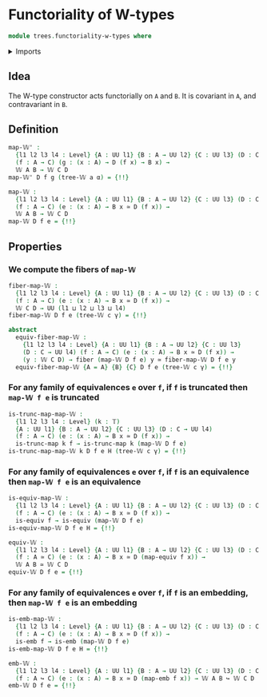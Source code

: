# Functoriality of W-types

```agda
module trees.functoriality-w-types where
```

<details><summary>Imports</summary>

```agda
open import foundation.action-on-identifications-functions
open import foundation.cartesian-product-types
open import foundation.contractible-maps
open import foundation.dependent-pair-types
open import foundation.embeddings
open import foundation.equivalences
open import foundation.fibers-of-maps
open import foundation.function-types
open import foundation.functoriality-dependent-function-types
open import foundation.functoriality-dependent-pair-types
open import foundation.identity-types
open import foundation.propositional-maps
open import foundation.transport-along-identifications
open import foundation.truncated-maps
open import foundation.truncated-types
open import foundation.truncation-levels
open import foundation.type-arithmetic-dependent-pair-types
open import foundation.type-theoretic-principle-of-choice
open import foundation.universe-levels

open import trees.w-types
```

</details>

## Idea

The W-type constructor acts functorially on `A` and `B`. It is covariant in `A`,
and contravariant in `B`.

## Definition

```agda
map-𝕎' :
  {l1 l2 l3 l4 : Level} {A : UU l1} {B : A → UU l2} {C : UU l3} (D : C → UU l4)
  (f : A → C) (g : (x : A) → D (f x) → B x) →
  𝕎 A B → 𝕎 C D
map-𝕎' D f g (tree-𝕎 a α) = {!!}

map-𝕎 :
  {l1 l2 l3 l4 : Level} {A : UU l1} {B : A → UU l2} {C : UU l3} (D : C → UU l4)
  (f : A → C) (e : (x : A) → B x ≃ D (f x)) →
  𝕎 A B → 𝕎 C D
map-𝕎 D f e = {!!}
```

## Properties

### We compute the fibers of `map-𝕎`

```agda
fiber-map-𝕎 :
  {l1 l2 l3 l4 : Level} {A : UU l1} {B : A → UU l2} {C : UU l3} (D : C → UU l4)
  (f : A → C) (e : (x : A) → B x ≃ D (f x)) →
  𝕎 C D → UU (l1 ⊔ l2 ⊔ l3 ⊔ l4)
fiber-map-𝕎 D f e (tree-𝕎 c γ) = {!!}

abstract
  equiv-fiber-map-𝕎 :
    {l1 l2 l3 l4 : Level} {A : UU l1} {B : A → UU l2} {C : UU l3}
    (D : C → UU l4) (f : A → C) (e : (x : A) → B x ≃ D (f x)) →
    (y : 𝕎 C D) → fiber (map-𝕎 D f e) y ≃ fiber-map-𝕎 D f e y
  equiv-fiber-map-𝕎 {A = A} {B} {C} D f e (tree-𝕎 c γ) = {!!}
```

### For any family of equivalences `e` over `f`, if `f` is truncated then `map-𝕎 f e` is truncated

```agda
is-trunc-map-map-𝕎 :
  {l1 l2 l3 l4 : Level} (k : 𝕋)
  {A : UU l1} {B : A → UU l2} {C : UU l3} (D : C → UU l4)
  (f : A → C) (e : (x : A) → B x ≃ D (f x)) →
  is-trunc-map k f → is-trunc-map k (map-𝕎 D f e)
is-trunc-map-map-𝕎 k D f e H (tree-𝕎 c γ) = {!!}
```

### For any family of equivalences `e` over `f`, if `f` is an equivalence then `map-𝕎 f e` is an equivalence

```agda
is-equiv-map-𝕎 :
  {l1 l2 l3 l4 : Level} {A : UU l1} {B : A → UU l2} {C : UU l3} (D : C → UU l4)
  (f : A → C) (e : (x : A) → B x ≃ D (f x)) →
  is-equiv f → is-equiv (map-𝕎 D f e)
is-equiv-map-𝕎 D f e H = {!!}

equiv-𝕎 :
  {l1 l2 l3 l4 : Level} {A : UU l1} {B : A → UU l2} {C : UU l3} (D : C → UU l4)
  (f : A ≃ C) (e : (x : A) → B x ≃ D (map-equiv f x)) →
  𝕎 A B ≃ 𝕎 C D
equiv-𝕎 D f e = {!!}
```

### For any family of equivalences `e` over `f`, if `f` is an embedding, then `map-𝕎 f e` is an embedding

```agda
is-emb-map-𝕎 :
  {l1 l2 l3 l4 : Level} {A : UU l1} {B : A → UU l2} {C : UU l3} (D : C → UU l4)
  (f : A → C) (e : (x : A) → B x ≃ D (f x)) →
  is-emb f → is-emb (map-𝕎 D f e)
is-emb-map-𝕎 D f e H = {!!}

emb-𝕎 :
  {l1 l2 l3 l4 : Level} {A : UU l1} {B : A → UU l2} {C : UU l3} (D : C → UU l4)
  (f : A ↪ C) (e : (x : A) → B x ≃ D (map-emb f x)) → 𝕎 A B ↪ 𝕎 C D
emb-𝕎 D f e = {!!}
```

